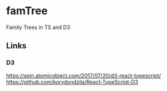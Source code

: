 # famTree
Family Trees in TS and D3

## Links

### D3
https://spin.atomicobject.com/2017/07/20/d3-react-typescript/
https://github.com/korydondzila/React-TypeScript-D3
